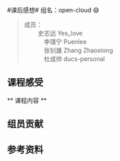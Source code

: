 #课后感想#
  组名：open-cloud :smile:<br>
  >成员：<br>
  　 　史志远 Yes_love<br>
　　　 李璞宁 Puenlee<br>
　　　 张钊雄 Zhang Zhaoxiong<br>
　　　 杜成帅 ducs-personal<br>

## 课程感受 ##
** 课程内容 **

## 组员贡献 ##

## 参考资料 ##
